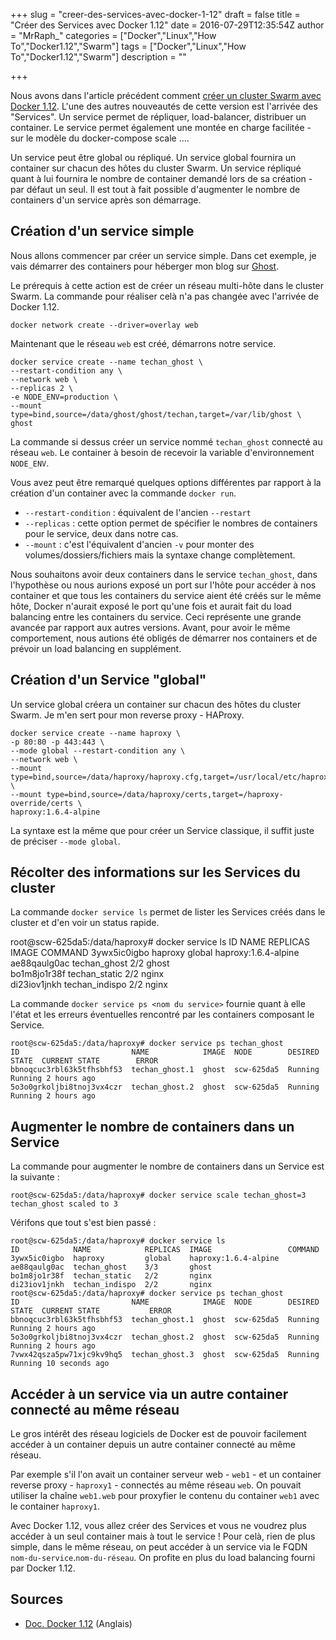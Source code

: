 +++
slug = "creer-des-services-avec-docker-1-12"
draft = false
title = "Créer des Services avec Docker 1.12"
date = 2016-07-29T12:35:54Z
author = "MrRaph_"
categories = ["Docker","Linux","How To","Docker1.12","Swarm"]
tags = ["Docker","Linux","How To","Docker1.12","Swarm"]
description = ""

+++

Nous avons dans l'article précédent comment [créer un cluster Swarm avec Docker 1.12](https://techan.fr/creer-un-cluster-swarm-avec-docker-1-12/). L'une des autres nouveautés de cette version est l'arrivée des "Services". Un service permet de répliquer, load-balancer, distribuer un container. Le service permet également une montée en charge facilitée - sur le modèle du docker-compose scale ....

Un service peut être global ou répliqué. Un service global fournira un container sur chacun des hôtes du cluster Swarm. Un service répliqué quant à lui fournira le nombre de container demandé lors de sa création - par défaut un seul. Il est tout à fait possible d'augmenter le nombre de containers d'un service après son démarrage.

## Création d'un service simple

Nous allons commencer par créer un service simple. Dans cet exemple, je vais démarrer des containers pour héberger mon blog sur [Ghost](https://techan.fr/creer-un-cluster-swarm-avec-docker-1-12/).

Le prérequis à cette action est de créer un réseau multi-hôte dans le cluster Swarm. La commande pour réaliser celà n'a pas changée avec l'arrivée de Docker 1.12.

    docker network create --driver=overlay web

Maintenant que le réseau `web` est créé, démarrons notre service.

    docker service create --name techan_ghost \
    --restart-condition any \
    --network web \
    --replicas 2 \
    -e NODE_ENV=production \
    --mount type=bind,source=/data/ghost/ghost/techan,target=/var/lib/ghost \
    ghost

La commande si dessus créer un service nommé `techan_ghost` connecté au réseau `web`. Le container à besoin de recevoir la variable d'environnement `NODE_ENV`.

Vous avez peut être remarqué quelques options différentes par rapport à la création d'un container avec la commande `docker run`.

* `--restart-condition` : équivalent de l'ancien `--restart`
* `--replicas` : cette option permet de spécifier le nombres de containers pour le service, deux dans notre cas.
* `--mount` : c'est l'équivalent d'ancien `-v` pour monter des volumes/dossiers/fichiers mais la syntaxe change complètement.


Nous souhaitons avoir deux containers dans le service `techan_ghost`, dans l'hypothèse ou nous aurions exposé un port sur l'hôte pour accéder à nos container et que tous les containers du service aient été créés sur le même hôte, Docker n'aurait exposé le port qu'une fois et aurait fait du load balancing entre les containers du service. Ceci représente une grande avancée par rapport aux autres versions. Avant, pour avoir le même comportement, nous autions été obligés de démarrer nos containers et de prévoir un load balancing en supplément.

## Création d'un Service "global"

Un service global créera un container sur chacun des hôtes du cluster Swarm. Je m'en sert pour mon reverse proxy - HAProxy.

    docker service create --name haproxy \
    -p 80:80 -p 443:443 \
    --mode global --restart-condition any \
    --network web \
    --mount type=bind,source=/data/haproxy/haproxy.cfg,target=/usr/local/etc/haproxy/haproxy.cfg \
    --mount type=bind,source=/data/haproxy/certs,target=/haproxy-override/certs \
    haproxy:1.6.4-alpine

La syntaxe est la même que pour créer un Service classique, il suffit juste de préciser `--mode global`.


## Récolter des informations sur les Services du cluster

La commande `docker service ls` permet de lister les Services créés dans le cluster et d'en voir un status rapide.


root@scw-625da5:/data/haproxy# docker service ls
ID            NAME            REPLICAS  IMAGE                 COMMAND
3ywx5ic0igbo  haproxy         global    haproxy:1.6.4-alpine                
ae88qaulg0ac  techan_ghost    2/2       ghost                 
bo1m8jo1r38f  techan_static   2/2       nginx                 
di23iov1jnkh  techan_indispo  2/2       nginx  


La commande `docker service ps <nom du service>` fournie quant à elle l'état et les erreurs éventuelles rencontré par les containers composant le Service.

    root@scw-625da5:/data/haproxy# docker service ps techan_ghost
    ID                         NAME            IMAGE  NODE        DESIRED STATE  CURRENT STATE        ERROR
    bbnoqcuc3rbl63k5tfhsbhf53  techan_ghost.1  ghost  scw-625da5  Running        Running 2 hours ago  
    5o3o0grkoljbi8tnoj3vx4czr  techan_ghost.2  ghost  scw-625da5  Running        Running 2 hours ago  


## Augmenter le nombre de containers dans un Service

La commande pour augmenter le nombre de containers dans un Service est la suivante :


    root@scw-625da5:/data/haproxy# docker service scale techan_ghost=3
    techan_ghost scaled to 3

Vérifons que tout s'est bien passé :

    root@scw-625da5:/data/haproxy# docker service ls
    ID            NAME            REPLICAS  IMAGE                 COMMAND
    3ywx5ic0igbo  haproxy         global    haproxy:1.6.4-alpine  
    ae88qaulg0ac  techan_ghost    3/3       ghost                 
    bo1m8jo1r38f  techan_static   2/2       nginx                 
    di23iov1jnkh  techan_indispo  2/2       nginx                 
    root@scw-625da5:/data/haproxy# docker service ps techan_ghost
    ID                         NAME            IMAGE  NODE        DESIRED     STATE  CURRENT STATE           ERROR
    bbnoqcuc3rbl63k5tfhsbhf53  techan_ghost.1  ghost  scw-625da5  Running        Running 2 hours ago     
    5o3o0grkoljbi8tnoj3vx4czr  techan_ghost.2  ghost  scw-625da5  Running        Running 2 hours ago     
    7vwx42qsza5pw71xjc9kv9hq5  techan_ghost.3  ghost  scw-625da5  Running        Running 10 seconds ago  


## Accéder à un service via un autre container connecté au même réseau

Le gros intérêt des réseau logiciels de Docker est de pouvoir facilement accéder à un container depuis un autre container connecté au même réseau.

Par exemple s'il l'on avait un container serveur web - `web1` - et un container reverse proxy - `haproxy1` - connectés au même réseau `web`. On pouvait utiliser la chaîne `web1.web` pour proxyfier le contenu du container `web1` avec le container `haproxy1`.

Avec Docker 1.12, vous allez créer des Services et vous ne voudrez plus accéder à un seul container mais à tout le service ! Pour celà, rien de plus simple, dans le même réseau, on peut accéder à un service via le FQDN `nom-du-service`.`nom-du-réseau`. On profite en plus du load balancing fourni par Docker 1.12.


## Sources
* [Doc. Docker 1.12](https://docs.docker.com/engine/swarm/swarm-tutorial/) (Anglais)